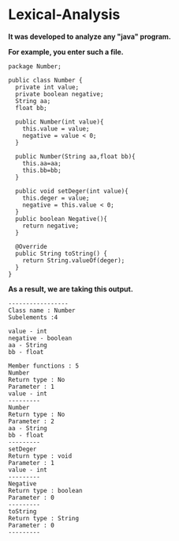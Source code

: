 # Lexical-Analysis
**It was developed to analyze any "java" program.**

**For example, you enter such a file.**
```
package Number; 

public class Number {
  private int value;     
  private boolean negative;     
  String aa;
  float bb;
  
  public Number(int value){
    this.value = value;
    negative = value < 0;
  }
  
  public Number(String aa,float bb){
    this.aa=aa;    
    this.bb=bb;
  }

  public void setDeger(int value){
    this.deger = value;
    negative = this.value < 0;
  }
  public boolean Negative(){
    return negative;
  } 
 
  @Override
  public String toString() {
    return String.valueOf(deger);
  }
}

```
**As a result, we are taking this output.**
```
-----------------
Class name : Number 
Subelements :4

value - int
negative - boolean
aa - String
bb - float

Member functions : 5
Number 
Return type : No
Parameter : 1
value - int
---------
Number 
Return type : No
Parameter : 2
aa - String
bb - float
---------
setDeger
Return type : void
Parameter : 1
value - int
---------
Negative
Return type : boolean
Parameter : 0
---------
toString
Return type : String
Parameter : 0
---------
```
